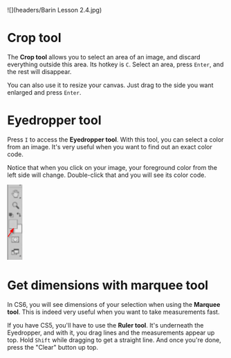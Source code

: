 ![](headers/Barin Lesson 2.4.jpg)
# Crop tool

The **Crop tool** allows you to select an area of an image, and discard everything outside this area. Its hotkey is `C`. Select an area, press `Enter`, and the rest will disappear.

You can also use it to resize your canvas. Just drag to the side you want enlarged and press `Enter`.

# Eyedropper tool

Press `I` to access the **Eyedropper tool**. With this tool, you can select a color from an image. It's very useful when you want to find out an exact color code.

Notice that when you click on your image, your foreground color from the left side will change. Double-click that and you will see its color code.

![](images/2-4_foreground.png)

# Get dimensions with marquee tool

In CS6, you will see dimensions of your selection when using the **Marquee tool**. This is indeed very useful when you want to take measurements fast.

If you have CS5, you'll have to use the **Ruler tool**. It's underneath the Eyedropper, and with it, you drag lines and the measurements appear up top. Hold `Shift` while dragging to get a straight line. And once you're done, press the "Clear" button up top.